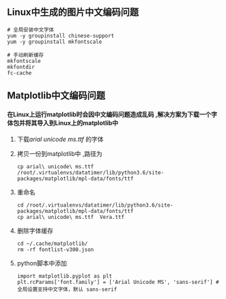 ## Linux中生成的图片中文编码问题

```shell
# 全局安装中文字体
yum -y groupinstall chinese-support
yum -y groupinstall mkfontscale

# 手动刷新缓存
mkfontscale
mkfontdir
fc-cache
```





## Matplotlib中文编码问题

#### 在Linux上运行matplotlib时会因中文编码问题造成乱码 ,解决方案为下载一个字体包并将其导入到Linux上的matplotlib中

1. 下载*arial unicode ms.ttf* 的字体

2. 拷贝一份到matplotlib中 ,路径为

   ```shell
   cp arial\ unicode\ ms.ttf  /root/.virtualenvs/datatimer/lib/python3.6/site-packages/matplotlib/mpl-data/fonts/ttf
   ```

3. 重命名

   ```shell
   cd /root/.virtualenvs/datatimer/lib/python3.6/site-packages/matplotlib/mpl-data/fonts/ttf
   cp arial\ unicode\ ms.ttf  Vera.ttf
   ```

4. 删除字体缓存

   ```shell
   cd ~/.cache/matplotlib/
   rm -rf fontlist-v300.json
   ```

5. python脚本中添加

   ```shell
   import matplotlib.pyplot as plt
   plt.rcParams['font.family'] = ['Arial Unicode MS', 'sans-serif'] #  全局设置支持中文字体，默认 sans-serif
   ```

   

